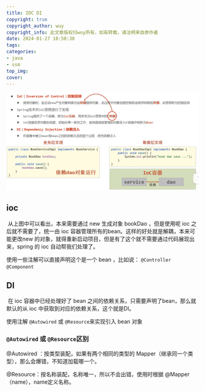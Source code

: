 ```yaml
---
title: IOC DI
copyright: true
copyright_author: wuy
copyright_info: 此文章版权归wuy所有，如有转载，请注明来自原作者
date: 2024-01-27 18:50:38
tags:
categories: 
- java
- ssm
top_img:
cover: 
---
```




![image-20240120212907961](assets/image-20240120212907961.png)



## ioc

​	从上图中可以看出，本来需要通过 new 生成对象 bookDao ，但是使用呢 ioc 之后就不需要了，统一由 ioc 容器管理所有的bean。这样的好处就是解耦，本来可能更改new 的对象，就得重新启动项目，但是有了这个就不需要通过代码展现出来，spring 的 ioc 自动帮我们处理了。



使用一些注解可以直接声明这个是一个 bean ，比如说： `@Controller` `@Component`



## DI

​	在 ioc 容器中已经处理好了 bean 之间的依赖关系，只需要声明了bean，那么就默认的从 ioc 中获取到对应的依赖关系，这个就是DI。



使用注解 `@Autowired` 或 `@Resource`来实现引入 bean 对象

### `@Autowired` 或 `@Resource`区别

@Autowired ：按类型装配，如果有两个相同的类型的 Mapper（继承同一个类型），那么会爆错，不知道加载哪一个。



@Resource：按名称装配，名称唯一，所以不会出错，使用时根据 @Mapper（name），name定义名称。